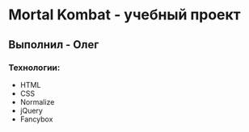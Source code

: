 # Mortal Kombat - учебный проект
## Выполнил - Олег
### Технологии:
 - HTML
 - CSS
 - Normalize
 - jQuery
 - Fancybox
